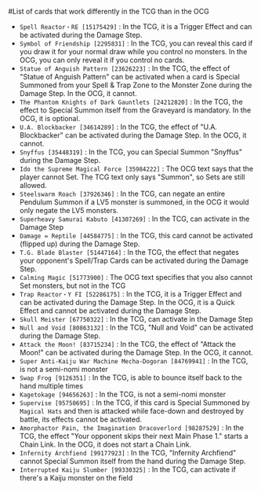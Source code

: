 #List of cards that work differently in the TCG than in the OCG

- `Spell Reactor・RE [15175429]` : In the TCG, it is a Trigger Effect and can be activated during the Damage Step.  
- `Symbol of Friendship [2295831]` : In the TCG, you can reveal this card if you draw it for your normal draw while you control no monsters. In the OCG, you can only reveal it if you control no cards.  
- `Statue of Anguish Pattern [23626223]` : In the TCG, the effect of "Statue of Anguish Pattern" can be activated when a card is Special Summoned from your Spell & Trap Zone to the Monster Zone during the Damage Step. In the OCG, it cannot.  
- `The Phantom Knights of Dark Gauntlets [24212820]` : In the TCG, the effect to Special Summon itself from the Graveyard is mandatory. In the OCG, it is optional.  
- `U.A. Blockbacker [34614289]` : In the TCG, the effect of "U.A. Blockbacker" can be activated during the Damage Step. In the OCG, it cannot. 
- `Snyffus [35448319]` : In the TCG, you can Special Summon "Snyffus" during the Damage Step.   
- `Ido the Supreme Magical Force [35984222]` : The OCG text says that the player cannot Set. The TCG text only says "Summon", so Sets are still allowed.  
- `Steelswarm Roach [37926346]` : In the TCG, can negate an entire Pendulum Summon if a LV5 monster is summoned, in the OCG it would only negate the LV5 monsters.  
- `Superheavy Samurai Kabuto [41307269]` : In the TCG, can activate in the Damage Step  
- `Damage = Reptile [44584775]` : In the TCG, this card cannot be activated (flipped up) during the Damage Step.  
- `T.G. Blade Blaster [51447164]` : In the TCG, the effect that negates your opponent's Spell/Trap Cards can be activated during the Damage Step.  
- `Calming Magic [51773900]` : The OCG text specifies that you also cannot Set monsters, but not in the TCG  
- `Trap Reactor・Y FI [52286175]` : In the TCG, it is a Trigger Effect and can be activated during the Damage Step. In the OCG, it is a Quick Effect and cannot be activated during the Damage Step.  
- `Skull Meister [67750322]` : In the TCG, can activate in the Damage Step  
- `Null and Void [80863132]` : In the TCG, "Null and Void" can be activated during the Damage Step.  
- `Attack the Moon! [83715234]` : In the TCG, the effect of "Attack the Moon!" can be activated during the Damage Step. In the OCG, it cannot.  
- `Super Anti-Kaiju War Machine Mecha-Dogoran [84769941]` : In the TCG, is not a semi-nomi monster  
- `Swap Frog [9126351]` : In the TCG, is able to bounce itself back to the hand multiple times  
- `Kagetokage [94656263]` : In the TCG, is not a semi-nomi monster  
- `Supervise [95750695]` : In the TCG, if this card is Special Summoned by `Magical Hats` and then is attacked while face-down and destroyed by battle, its effects cannot be activated.  
- `Amorphactor Pain, the Imagination Dracoverlord [98287529]` : In the TCG, the effect "Your opponent skips their next Main Phase 1." starts a Chain Link. In the OCG, it does not start a Chain Link.
- `Infernity Archfiend [99177923]` : In the TCG, "Infernity Archfiend" cannot Special Summon itself from the hand during the Damage Step.  
- `Interrupted Kaiju Slumber [99330325]` : In the TCG, can activate if there's a Kaiju monster on the field  
